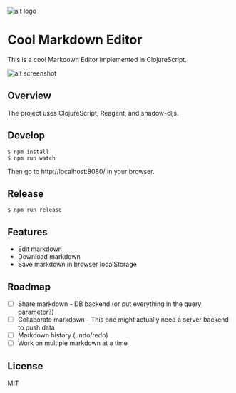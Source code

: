
![alt logo](public/favicon.ico)

# Cool Markdown Editor 

This is a cool Markdown Editor implemented in ClojureScript.

![alt screenshot](screencast.gif)

## Overview

The project uses ClojureScript, Reagent, and shadow-cljs.

## Develop

```
$ npm install
$ npm run watch
```

Then go to http://localhost:8080/ in your browser.

## Release

```
$ npm run release
```

## Features

- Edit markdown
- Download markdown
- Save markdown in browser localStorage

## Roadmap

- [ ] Share markdown - DB backend (or put everything in the query parameter?)
- [ ] Collaborate markdown - This one might actually need a server backend to push data
- [ ] Markdown history (undo/redo)
- [ ] Work on multiple markdown at a time

## License

MIT
